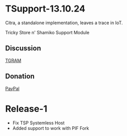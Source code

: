# TSupport-13.10.24

Citra, a standalone implementation, leaves a trace in IoT.

Tricky Store n' Shamiko Support Module

## Discussion
[TGRAM](https://t.me/citraintegritytrick/3)
## Donation
[PayPal](https://paypal.me/CitraStanalone?country.x=US&locale.x=en_US)

# Release-1
- Fix TSP Systemless Host
- Added support to work with PIF Fork
